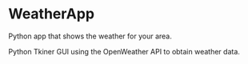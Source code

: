 # WeatherApp
Python app that shows the weather for your area.

Python Tkiner GUI using the OpenWeather API to obtain weather data.
